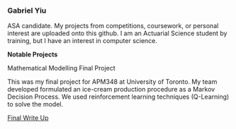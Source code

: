 ### Gabriel Yiu

ASA candidate. My projects from competitions, coursework, or personal interest are uploaded onto this github.
I am an Actuarial Science student by training, but I have an interest in computer science.

**Notable Projects**

Mathematical Modelling Final Project

This was my final project for APM348 at University of Toronto. My team developed formulated an ice-cream production procedure
as a Markov Decision Process. We used reinforcement learning techniques (Q-Learning) to solve the model.

<a href="APM348Final report - (Jan 13, 2021).pdf"> Final Write Up </a>

